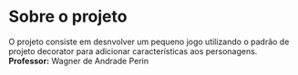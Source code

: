 # Sobre o projeto

O projeto consiste em desnvolver um pequeno jogo utilizando o padrão de projeto decorator para adicionar características aos personagens.
**Professor:** Wagner de Andrade Perin
